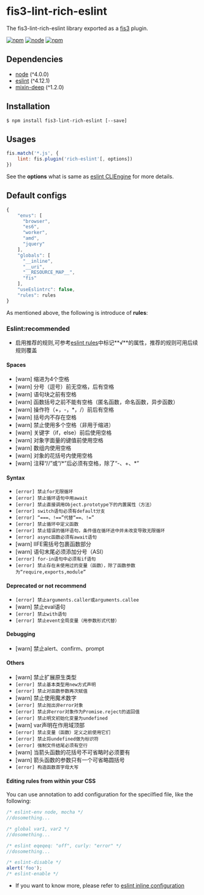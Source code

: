 # fis3-lint-rich-eslint
The fis3-lint-rich-eslint library exported as a [fis3](http://fis.baidu.com/fis3/index.html) plugin.

[![npm](https://img.shields.io/npm/v/fis3-lint-rich-eslint.svg)](https://www.npmjs.com/package/fis3-lint-rich-eslint)
[![node](https://img.shields.io/node/v/fis3-lint-rich-eslint.svg)](https://nodejs.org/en/)
[![npm](https://img.shields.io/npm/dm/fis3-lint-rich-eslint.svg)](https://www.npmjs.com/package/fis3-lint-rich-eslint)

## Dependencies
* [node]() (^4.0.0)
* [eslint](https://github.com/eslint/eslint) (^4.12.1)
* [mixin-deep](https://github.com/jonschlinkert/mixin-deep) (^1.2.0)

## Installation
``` shell
$ npm install fis3-lint-rich-eslint [--save]
```

## Usages
``` js
fis.match('*.js', {
    lint: fis.plugin('rich-eslint'[, options])
})

```
See the **options** what is same as [eslint CLIEngine](https://eslint.org/docs/developer-guide/nodejs-api#cliengine) for more details.

## Default configs
``` js
{
    "envs": [
      "browser",
      "es6",
      "worker",
      "amd",
      "jquery"
    ],
    "globals": [
      "__inline",
      "__uri",
      "__RESOURCE_MAP__",
      "fis"
    ],
    "useEslintrc": false,
    "rules": rules
}
```
As mentioned above, the following is introduce of **rules**:

### Eslint:recommended
* 启用推荐的规则,可参考[eslint rules](https://eslint.org/docs/rules/)中标记**√**的属性，推荐的规则可用后续规则覆盖

#### Spaces

* [warn] 缩进为4个空格
* [warn] 分号（逗号）前无空格，后有空格
* [warn] 语句块之前有空格
* [warn] 函数括号之前不能有空格（匿名函数，命名函数，异步函数）
* [warn] 操作符（+，-，*，/）前后有空格
* [warn] 括号内不存在空格
* [warn] 禁止使用多个空格（非用于缩进）
* [warn] 关键字（if，else）前后使用空格
* [warn] 对象字面量的键值前使用空格
* [warn] 数组内使用空格
* [warn] 对象的花括号内使用空格
* [warn] 注释“//”或“/*”后必须有空格，除了“-、+、\*”

#### Syntax
* `[error] 禁止for无限循环`
* `[error] 禁止循环语句中用await`
* `[error] 禁止直接调用Object.prototype下的内置属性（方法）`
* `[error] switch语句必须有default分支`
* `[error] “===、!==”代替“==、!=”`
* `[error] 禁止循环中定义函数`
* `[error] 禁止错误的循环语句，条件值在循环途中并未改变导致无限循环`
* `[error] async函数必须有await语句`
* [warn] IIFE需括号包裹函数部分
* [warn] 语句末尾必须添加分号（ASI）
* `[error] for-in语句中必须有if语句`
* `[error] 禁止存在未使用过的变量（函数），除了函数参数为“require,exports,module”`

#### Deprecated or not recommend
* `[error] 禁止arguments.caller或arguments.callee`
* [warn] 禁止eval语句
* `[error] 禁止with语句`
* `[error] 禁止event全局变量（用参数形式代替）`

#### Debugging
* [warn] 禁止alert、confirm、prompt

#### Others
* [warn] 禁止扩展原生类型
* `[error] 禁止基本类型用new方式声明`
* `[error] 禁止对函数参数再次赋值`
* [warn] 禁止使用魔术数字
* `[error] 禁止抛出非error对象`
* `[error] 禁止非error对象作为Promise.reject的返回值`
* `[error] 禁止明文初始化变量为undefined`
* [warn] var声明在作用域顶部
* `[error] 禁止变量（函数）定义之前使用它们`
* `[error] 禁止将undefined做为标识符`
* `[error] 强制文件结尾必须有空行`
* [warn] 当箭头函数的花括号不可省略时必须要有
* [warn] 箭头函数的参数只有一个可省略圆括号
* `[error] 构造函数首字母大写`

#### Editing rules from within your CSS
You can use annotation to add configuration for the specilfied file, like the following:

``` js
/* eslint-env node, mocha */
//dosomething...
```
``` js
/* global var1, var2 */
//dosomething...
```
``` js
/* eslint eqeqeq: "off", curly: "error" */
//dosomething...
```
```js
/* eslint-disable */
alert('foo');
/* eslint-enable */
```
- If you want to know more, please refer to [eslint inline configuration](https://eslint.org/docs/user-guide/configuring#disabling-rules-with-inline-comments)
